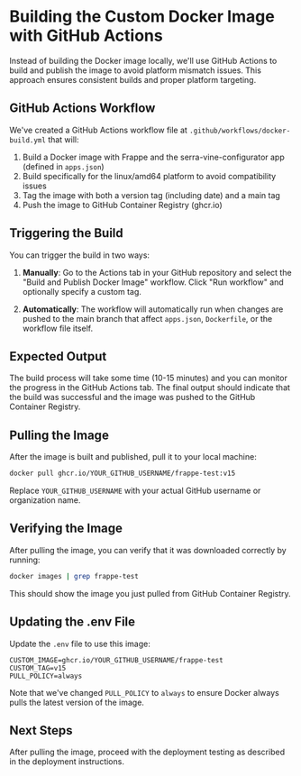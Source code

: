 # Building the Custom Docker Image with GitHub Actions

Instead of building the Docker image locally, we'll use GitHub Actions to build and publish the image to avoid platform mismatch issues. This approach ensures consistent builds and proper platform targeting.

## GitHub Actions Workflow

We've created a GitHub Actions workflow file at `.github/workflows/docker-build.yml` that will:

1. Build a Docker image with Frappe and the serra-vine-configurator app (defined in `apps.json`)
2. Build specifically for the linux/amd64 platform to avoid compatibility issues
3. Tag the image with both a version tag (including date) and a main tag
4. Push the image to GitHub Container Registry (ghcr.io)

## Triggering the Build

You can trigger the build in two ways:

1. **Manually**: Go to the Actions tab in your GitHub repository and select the "Build and Publish Docker Image" workflow. Click "Run workflow" and optionally specify a custom tag.

2. **Automatically**: The workflow will automatically run when changes are pushed to the main branch that affect `apps.json`, `Dockerfile`, or the workflow file itself.

## Expected Output

The build process will take some time (10-15 minutes) and you can monitor the progress in the GitHub Actions tab. The final output should indicate that the build was successful and the image was pushed to the GitHub Container Registry.

## Pulling the Image

After the image is built and published, pull it to your local machine:

```bash
docker pull ghcr.io/YOUR_GITHUB_USERNAME/frappe-test:v15
```

Replace `YOUR_GITHUB_USERNAME` with your actual GitHub username or organization name.

## Verifying the Image

After pulling the image, you can verify that it was downloaded correctly by running:

```bash
docker images | grep frappe-test
```

This should show the image you just pulled from GitHub Container Registry.

## Updating the .env File

Update the `.env` file to use this image:

```
CUSTOM_IMAGE=ghcr.io/YOUR_GITHUB_USERNAME/frappe-test
CUSTOM_TAG=v15
PULL_POLICY=always
```

Note that we've changed `PULL_POLICY` to `always` to ensure Docker always pulls the latest version of the image.

## Next Steps

After pulling the image, proceed with the deployment testing as described in the deployment instructions.
